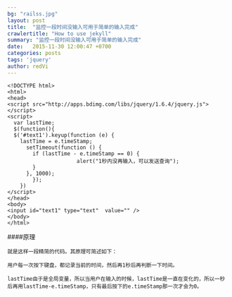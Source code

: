 ```yaml
---
bg: "railss.jpg"
layout: post
title:  "监控一段时间没输入可用于简单的输入完成"
crawlertitle: "How to use jekyll"
summary: "监控一段时间没输入可用于简单的输入完成"
date:   2015-11-30 12:00:47 +0700
categories: posts
tags: 'jquery'
author: redVi
---
```


	<!DOCTYPE html>
	<html>
	<head>
	<script src="http://apps.bdimg.com/libs/jquery/1.6.4/jquery.js"></script>
	<script>
	  var lastTime;
	  $(function(){
	  $('#text1').keyup(function (e) {
	    lastTime = e.timeStamp;
	      setTimeout(function () {
	        if (lastTime - e.timeStamp == 0) {
	                      alert("1秒内没再输入，可以发送查询");
	        }
	      }, 1000);
	        });
	    })
	</script>
	</head>
	<body>
	<input id="text1" type="text"  value="" />
	</body>
	</html>

####原理

	就是这样一段精简的代码。其原理可简述如下：

	用户每一次按下键盘，都记录当前的时间，然后再1秒后再判断一下时间。

	lastTime由于是全局变量，所以当用户在输入的时候，lastTime是一直在变化的，所以一秒后再用lastTime-e.timeStamp，只有最后按下的e.timeStamp那一次才会为0。
	
